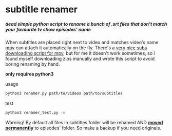 # subtitle renamer

##### dead simple python script to rename a bunch of .srt files that don't match your favourite tv show episodes' name

When subtitles are placed right next to video and matches video's name [mpv](https://github.com/mpv-player/mpv) can attach it automatically on the fly. There's a [very nice subs downloading script for mpv](https://github.com/davidde/mpv-autosub), but for me it doesn't work sometimes, so i found myself downloading zips manually and wrote this script to avoid boring renaming by hand.

**only requires python3**

usage

```bash
python3 renamer.py path/to/videos path/to/subtitles
```

test

```bash
python3 renamer_test.py -v
```

Warning! By default all files in subtitles folder will be renamed AND <u>**moved permanently**</u> to episodes' folder. So make a backup if you need originals.
